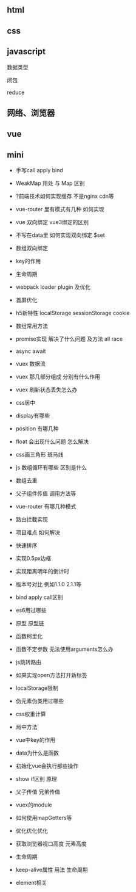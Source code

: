 ## html

## css

## javascript


数据类型
	
闭包

reduce


## 网络、浏览器

## vue

## mini




- 手写call apply bind
-  WeakMap 用处 与 Map 区别
-  ?前端技术如何实现缓存 不是nginx cdn等
-  vue-router 里有模式有几种 如何实现
-  vue 双向绑定 vue3绑定的区别 

-  不写在data里 如何实现双向绑定 $set 
-  数组双向绑定
-  key的作用
-  生命周期
-  webpack loader plugin 及优化
-  首屏优化 
-  h5新特性 localStorage sessionStorage cookie
-  数组常用方法
-  promise实现 解决了什么问题 及方法 all race
-  async await
-  vuex 数据流
-  vuex 那几部分组成 分别有什么作用
-  vuex 刷新状态丢失怎么办
-  css居中
-  display有哪些
-  position 有哪几种
-  float 会出现什么问题 怎么解决
-  css画三角形 斑马线
-  js 数组循环有哪些 区别是什么
-  数组去重
-  父子组件传值 调用方法等
-  vue-router 有哪几种模式
-  路由拦截实现
-  项目难点 如何解决

- 快速排序
- 实现0.5px边框
- 实现距离明年的倒计时
- 版本号对比 例如1.1.0 2.1.1等

- bind apply call区别
- es6用过哪些
- 原型 原型链
- 函数柯里化
- 函数不定参数 无法使用arguments怎么办
- js跳转路由
- 如果实现open方法打开新标签
- localStorage限制
- 伪元素伪类用过哪些
- css权重计算
- 局中方法
- vue中key的作用
- data为什么是函数
- 初始化vue会执行那些操作
- show if区别 原理
- 父子传值 兄弟传值
- vuex的module
 - 如何使用mapGetters等
 - 优化优化优化
 - 获取浏览器视口高度 元素高度
 - 生命周期
 - keep-alive属性 用法 生命周期
 - element相关
